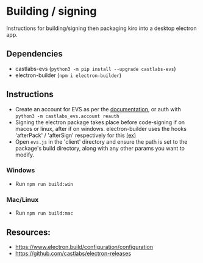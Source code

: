 # Building / signing
Instructions for building/signing then packaging kiro into a desktop electron app.

## Dependencies
- castlabs-evs (`python3 -m pip install --upgrade castlabs-evs`)
- electron-builder (`npm i electron-builder`)

## Instructions

- Create an account for EVS as per the [documentation](https://github.com/castlabs/electron-releases/wiki/EVS#creating-an-evs-account), or auth with `python3 -m castlabs_evs.account reauth`
- Signing the electron package takes place before code-signing if on macos or linux, after if on windows. electron-builder uses the hooks 'afterPack' / 'afterSign' respectively for this [(ex)](https://www.electron.build/configuration/configuration#hooks)
- Open `evs.js` in the 'client' directory and ensure the path is set to the package's build directory, along with any other params you want to modify. 

### Windows

- Run `npm run build:win`

### Mac/Linux

- Run `npm run build:mac`

## Resources:

- https://www.electron.build/configuration/configuration
- https://github.com/castlabs/electron-releases
